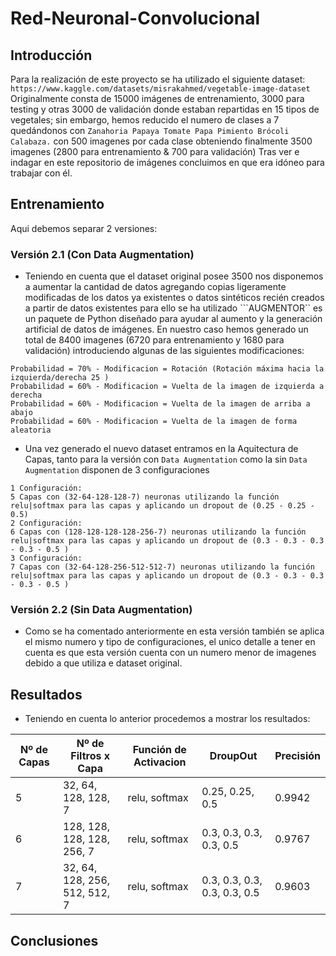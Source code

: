 # Red-Neuronal-Convolucional

## Introducción
Para la realización de este proyecto se ha utilizado el siguiente dataset: ```https://www.kaggle.com/datasets/misrakahmed/vegetable-image-dataset```
Originalmente consta de 15000 imágenes de entrenamiento, 3000 para testing y otras 3000 de validación donde estaban repartidas en 15 tipos de vegetales; sin embargo, hemos reducido el numero de clases a   7 quedándonos con ```Zanahoria Papaya Tomate Papa Pimiento Brócoli  Calabaza.```  con 500 imagenes por cada clase obteniendo finalmente 3500 imagenes (2800 para entrenamiento & 700 para validación) Tras ver e indagar en este repositorio de imágenes concluimos en que era idóneo para trabajar con él.


## Entrenamiento
Aqui debemos separar 2 versiones:

### Versión 2.1 (Con Data Augmentation)

- Teniendo en cuenta que el dataset original posee 3500 nos disponemos a aumentar  la cantidad de datos agregando copias ligeramente modificadas de los  datos ya existentes o datos sintéticos recién creados a partir de datos existentes para ello se ha utilizado  ```AUGMENTOR`` es un paquete de Python diseñado para ayudar al aumento y la generación artificial de datos de imágenes. En nuestro caso hemos generado un total de 8400 imagenes (6720 para entrenamiento y 1680 para validación) introduciendo algunas de las siguientes modificaciones:

```
Probabilidad = 70% - Modificacion = Rotación (Rotación máxima hacia la izquierda/derecha 25 )
Probabilidad = 60% - Modificacion = Vuelta de la imagen de izquierda a derecha
Probabilidad = 60% - Modificacion = Vuelta de la imagen de arriba a abajo
Probabilidad = 60% - Modificacion = Vuelta de la imagen de forma aleatoria
```
- Una vez generado el nuevo dataset entramos en la Aquitectura de Capas, tanto para la versión con ```Data Augmentation``` como la  sin ```Data Augmentation``` disponen de 3 configuraciones 

```
1 Configuración:
5 Capas con (32-64-128-128-7) neuronas utilizando la función relu|softmax para las capas y aplicando un dropout de (0.25 - 0.25 - 0.5)
2 Configuración:
6 Capas con (128-128-128-128-256-7) neuronas utilizando la función relu|softmax para las capas y aplicando un dropout de (0.3 - 0.3 - 0.3 - 0.3 - 0.5 )
3 Configuración:
7 Capas con (32-64-128-256-512-512-7) neuronas utilizando la función relu|softmax para las capas y aplicando un dropout de (0.3 - 0.3 - 0.3 - 0.3 - 0.5 )
```

### Versión 2.2 (Sin Data Augmentation)

- Como se ha comentado anteriormente en esta versión también se aplica el mismo numero y tipo de configuraciones, el unico detalle a tener en cuenta es que esta versión cuenta con un numero menor de imagenes debido a que utiliza e dataset original.

## Resultados

- Teniendo en cuenta lo anterior procedemos a mostrar los resultados:

| Nº de Capas     | Nº de Filtros x Capa            | Función de Activacion | DroupOut                    | Precisión |
| --------------- | --------------------------------|-----------------------|-----------------------------|----------|
| 5               | 32, 64, 128, 128, 7             |relu, softmax          |0.25, 0.25, 0.5              |0.9942    |
| 6               | 128, 128, 128, 128, 256, 7      |relu, softmax          |0.3, 0.3, 0.3, 0.3, 0.5      |0.9767    |
| 7               | 32, 64, 128, 256, 512, 512, 7   |relu, softmax          |0.3, 0.3, 0.3, 0.3, 0.3, 0.5 |0.9603    |








## Conclusiones
